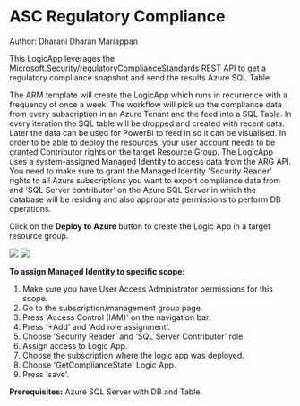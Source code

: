 # ASC Regulatory Compliance
Author: Dharani Dharan Mariappan

This LogicApp leverages the Microsoft.Security/regulatoryComplianceStandards REST API to get a regulatory compliance snapshot and send the results Azure SQL Table.

The ARM template will create the LogicApp which runs in recurrence with a frequency of once a week. The workflow will pick up the compliance data from every subscription in an Azure Tenant and the feed into a SQL Table. In every iteration the SQL table will be dropped and created with recent data. Later the data can be used for PowerBI to feed in so it can be visualised. In order to be able to deploy the resources, your user account needs to be granted Contributor rights on the target Resource Group. The LogicApp uses a system-assigned Managed Identity to access data from the ARG API. You need to make sure to grant the Managed Identity 'Security Reader' rights to all Azure subscriptions you want to export compliance data from and 'SQL Server contributor' on the Azure SQL Server in which the database will be residing and also appropriate permissions to perform DB operations.

Click on the **Deploy to Azure** button to create the Logic App in a target resource group.

<a href="https://aka.ms/AAdctro" target="_blank">
<img src="https://aka.ms/deploytoazurebutton"/></a>

<a href="https://aka.ms/AAdctrp" target="_blank">
<img src="https://aka.ms/deploytoazuregovbutton"/></a>
 
**To assign Managed Identity to specific scope:**

1. Make sure you have User Access Administrator permissions for this scope.
2. Go to the subscription/management group page.
3. Press 'Access Control (IAM)' on the navigation bar.
4. Press '+Add' and 'Add role assignment'.
5. Choose 'Security Reader' and 'SQL Server Contributor' role.
6. Assign access to Logic App.
7. Choose the subscription where the logic app was deployed.
8. Choose 'GetComplianceState' Logic App.
7. Press 'save'.

**Prerequisites:**
Azure SQL Server with DB and Table.